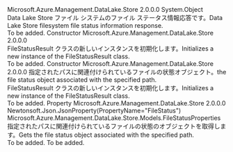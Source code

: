<Type Name="FileStatusResult" FullName="Microsoft.Azure.Management.DataLake.Store.Models.FileStatusResult">
  <TypeSignature Language="C#" Value="public class FileStatusResult" />
  <TypeSignature Language="ILAsm" Value=".class public auto ansi beforefieldinit FileStatusResult extends System.Object" />
  <TypeSignature Language="DocId" Value="T:Microsoft.Azure.Management.DataLake.Store.Models.FileStatusResult" />
  <TypeSignature Language="VB.NET" Value="Public Class FileStatusResult" />
  <TypeSignature Language="F#" Value="type FileStatusResult = class" />
  <AssemblyInfo>
    <AssemblyName>Microsoft.Azure.Management.DataLake.Store</AssemblyName>
    <AssemblyVersion>2.0.0.0</AssemblyVersion>
  </AssemblyInfo>
  <Base>
    <BaseTypeName>System.Object</BaseTypeName>
  </Base>
  <Interfaces />
  <Docs>
    <summary>
            <span data-ttu-id="971c7-101">Data Lake Store ファイル システムのファイル ステータス情報応答です。</span><span class="sxs-lookup"><span data-stu-id="971c7-101">Data Lake Store filesystem file status information response.</span></span>
            </summary>
    <remarks>To be added.</remarks>
  </Docs>
  <Members>
    <Member MemberName=".ctor">
      <MemberSignature Language="C#" Value="public FileStatusResult ();" />
      <MemberSignature Language="ILAsm" Value=".method public hidebysig specialname rtspecialname instance void .ctor() cil managed" />
      <MemberSignature Language="DocId" Value="M:Microsoft.Azure.Management.DataLake.Store.Models.FileStatusResult.#ctor" />
      <MemberSignature Language="VB.NET" Value="Public Sub New ()" />
      <MemberType>Constructor</MemberType>
      <AssemblyInfo>
        <AssemblyName>Microsoft.Azure.Management.DataLake.Store</AssemblyName>
        <AssemblyVersion>2.0.0.0</AssemblyVersion>
      </AssemblyInfo>
      <Parameters />
      <Docs>
        <summary>
            <span data-ttu-id="971c7-102">FileStatusResult クラスの新しいインスタンスを初期化します。</span><span class="sxs-lookup"><span data-stu-id="971c7-102">Initializes a new instance of the FileStatusResult class.</span></span>
            </summary>
        <remarks>To be added.</remarks>
      </Docs>
    </Member>
    <Member MemberName=".ctor">
      <MemberSignature Language="C#" Value="public FileStatusResult (Microsoft.Azure.Management.DataLake.Store.Models.FileStatusProperties fileStatus = null);" />
      <MemberSignature Language="ILAsm" Value=".method public hidebysig specialname rtspecialname instance void .ctor(class Microsoft.Azure.Management.DataLake.Store.Models.FileStatusProperties fileStatus) cil managed" />
      <MemberSignature Language="DocId" Value="M:Microsoft.Azure.Management.DataLake.Store.Models.FileStatusResult.#ctor(Microsoft.Azure.Management.DataLake.Store.Models.FileStatusProperties)" />
      <MemberSignature Language="VB.NET" Value="Public Sub New (Optional fileStatus As FileStatusProperties = null)" />
      <MemberSignature Language="F#" Value="new Microsoft.Azure.Management.DataLake.Store.Models.FileStatusResult : Microsoft.Azure.Management.DataLake.Store.Models.FileStatusProperties -&gt; Microsoft.Azure.Management.DataLake.Store.Models.FileStatusResult" Usage="new Microsoft.Azure.Management.DataLake.Store.Models.FileStatusResult fileStatus" />
      <MemberType>Constructor</MemberType>
      <AssemblyInfo>
        <AssemblyName>Microsoft.Azure.Management.DataLake.Store</AssemblyName>
        <AssemblyVersion>2.0.0.0</AssemblyVersion>
      </AssemblyInfo>
      <Parameters>
        <Parameter Name="fileStatus" Type="Microsoft.Azure.Management.DataLake.Store.Models.FileStatusProperties" />
      </Parameters>
      <Docs>
        <param name="fileStatus"><span data-ttu-id="971c7-103">指定されたパスに関連付けられているファイルの状態オブジェクト。</span><span class="sxs-lookup"><span data-stu-id="971c7-103">the file status object associated with the specified path.</span></span></param>
        <summary>
            <span data-ttu-id="971c7-104">FileStatusResult クラスの新しいインスタンスを初期化します。</span><span class="sxs-lookup"><span data-stu-id="971c7-104">Initializes a new instance of the FileStatusResult class.</span></span>
            </summary>
        <remarks>To be added.</remarks>
      </Docs>
    </Member>
    <Member MemberName="FileStatus">
      <MemberSignature Language="C#" Value="public Microsoft.Azure.Management.DataLake.Store.Models.FileStatusProperties FileStatus { get; }" />
      <MemberSignature Language="ILAsm" Value=".property instance class Microsoft.Azure.Management.DataLake.Store.Models.FileStatusProperties FileStatus" />
      <MemberSignature Language="DocId" Value="P:Microsoft.Azure.Management.DataLake.Store.Models.FileStatusResult.FileStatus" />
      <MemberSignature Language="VB.NET" Value="Public ReadOnly Property FileStatus As FileStatusProperties" />
      <MemberSignature Language="F#" Value="member this.FileStatus : Microsoft.Azure.Management.DataLake.Store.Models.FileStatusProperties" Usage="Microsoft.Azure.Management.DataLake.Store.Models.FileStatusResult.FileStatus" />
      <MemberType>Property</MemberType>
      <AssemblyInfo>
        <AssemblyName>Microsoft.Azure.Management.DataLake.Store</AssemblyName>
        <AssemblyVersion>2.0.0.0</AssemblyVersion>
      </AssemblyInfo>
      <Attributes>
        <Attribute>
          <AttributeName>Newtonsoft.Json.JsonProperty(PropertyName="FileStatus")</AttributeName>
        </Attribute>
      </Attributes>
      <ReturnValue>
        <ReturnType>Microsoft.Azure.Management.DataLake.Store.Models.FileStatusProperties</ReturnType>
      </ReturnValue>
      <Docs>
        <summary>
            <span data-ttu-id="971c7-105">指定されたパスに関連付けられているファイルの状態のオブジェクトを取得します。</span><span class="sxs-lookup"><span data-stu-id="971c7-105">Gets the file status object associated with the specified path.</span></span>
            </summary>
        <value>To be added.</value>
        <remarks>To be added.</remarks>
      </Docs>
    </Member>
  </Members>
</Type>
